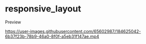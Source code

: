 # responsive_layout

Preview

https://user-images.githubusercontent.com/65602987/184625042-6b37f23b-78b9-46a0-8f0f-a5eb31f147ae.mp4

